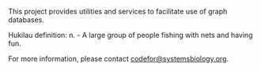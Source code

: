 This project provides utilities and services to facilitate use of graph databases.

Hukilau definition:
n. - A large group of people fishing with nets and having fun.

For more information, please contact [codefor@systemsbiology.org](mailto:codefor@systemsbiology.org).

